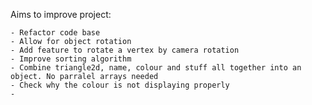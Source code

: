 Aims to improve project:

    - Refactor code base
    - Allow for object rotation
    - Add feature to rotate a vertex by camera rotation
    - Improve sorting algorithm
    - Combine triangle2d, name, colour and stuff all together into an object. No parralel arrays needed
    - Check why the colour is not displaying properly
    - 